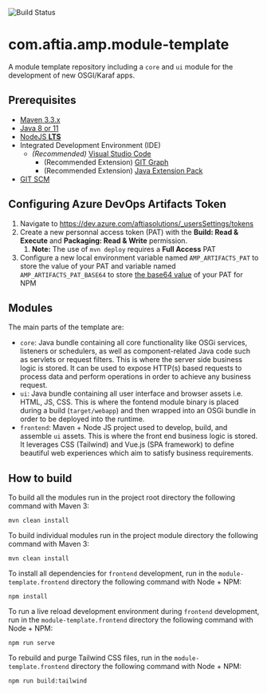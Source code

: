 ![Build Status](https://github.com/AFTIA/com.aftia.amp.module-template/workflows/Build%20and%20Test/badge.svg) 
# com.aftia.amp.module-template

A module template repository including a `core` and `ui` module for the development of new OSGI/Karaf apps.

## Prerequisites 

* [Maven 3.3.x](https://maven.apache.org/download.cgi)
* [Java 8 or 11](https://adoptopenjdk.net/)
* [NodeJS **LTS**](https://nodejs.org/en)
* Integrated Development Environment (IDE)
    * *(Recommended)* [Visual Studio Code](https://code.visualstudio.com/)
        * (Recommended Extension) [GIT Graph](https://marketplace.visualstudio.com/items?itemName=mhutchie.git-graph)
        * (Recommended Extension) [Java Extension Pack](https://marketplace.visualstudio.com/items?itemName=vscjava.vscode-java-pack)
* [GIT SCM](https://git-scm.com/)

## Configuring Azure DevOps Artifacts Token
1. Navigate to https://dev.azure.com/aftiasolutions/_usersSettings/tokens
2. Create a new personnal access token (PAT) with the **Build: Read & Execute** and **Packaging: Read & Write** permission.
    1. **Note:** The use of `mvn deploy` requires a **Full Access** PAT
3. Configure a new local environment variable named `AMP_ARTIFACTS_PAT` to store the value of your PAT and variable named `AMP_ARTIFACTS_PAT_BASE64` to store [the base64 value](https://www.serverlab.ca/tutorials/linux/administration-linux/how-to-base64-encode-and-decode-from-command-line/) of your PAT for NPM

## Modules

The main parts of the template are:

* `core`: Java bundle containing all core functionality like OSGi services, listeners or schedulers, as well as component-related Java code such as servlets or request filters. This is where the server side business logic is stored. It can be used to expose HTTP(s) based requests to process data and perform operations in order to achieve any business request.
* `ui`: Java bundle containing all user interface and browser assets i.e. HTML, JS, CSS. This is where the fontend module binary is placed during a build (`target/webapp`) and then wrapped into an OSGi bundle in order to be deployed into the runtime.
* `frontend`: Maven + Node JS project used to develop, build, and assemble `ui` assets. This is where the front end business logic is stored. It leverages CSS (Tailwind) and Vue.js (SPA framework) to define beautiful web experiences which aim to satisfy business requirements. 

## How to build

To build all the modules run in the project root directory the following command with Maven 3:

    mvn clean install

To build individual modules run in the project module directory the following command with Maven 3:

    mvn clean install

To install all dependencies for `frontend` development, run in the `module-template.frontend` directory the following command with Node + NPM:

    npm install

To run a live reload development environment during `frontend` development, run in the `module-template.frontend` directory the following command with Node + NPM:

    npm run serve

To rebuild and purge Tailwind CSS files, run in the `module-template.frontend` directory the following command with Node + NPM:

    npm run build:tailwind